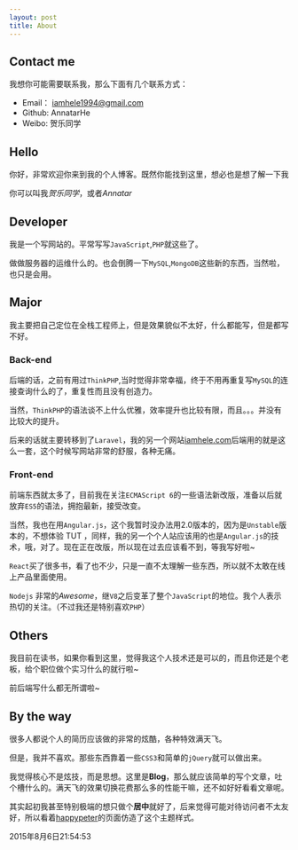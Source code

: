```yaml
---
layout: post
title: About
---
```


## Contact me

我想你可能需要联系我，那么下面有几个联系方式：

* Email： iamhele1994@gmail.com
* Github: AnnatarHe
* Weibo: 贺乐同学


## Hello

你好，非常欢迎你来到我的个人博客。既然你能找到这里，想必也是想了解一下我

你可以叫我*贺乐同学*，或者*Annatar*

## Developer

我是一个写网站的。平常写写`JavaScript`,`PHP`就这些了。

做做服务器的运维什么的。也会倒腾一下`MySQL`,`MongoDB`这些新的东西，当然啦，也只是会用。

## Major

我主要把自己定位在全栈工程师上，但是效果貌似不太好，什么都能写，但是都写不好。

### Back-end

后端的话，之前有用过`ThinkPHP`,当时觉得非常幸福，终于不用再重复写`MySQL`的连接查询什么的了，重复性而且没有创造力。

当然，`ThinkPHP`的语法谈不上什么优雅，效率提升也比较有限，而且。。。并没有比较大的提升。

后来的话就主要转移到了`Laravel`，我的另一个网站[iamhele.com](http://www.iamhele.com)后端用的就是这么一套，这个时候写网站非常的舒服，各种无痛。

### Front-end

前端东西就太多了，目前我在关注`ECMAScript 6`的一些语法新改版，准备以后就放弃`ES5`的语法，拥抱最新，接受改变。

当然，我也在用`Angular.js`，这个我暂时没办法用2.0版本的，因为是`Unstable`版本的，不想体验 TUT ，同样，我的另一个个人站应该用的也是`Angular.js`的技术，哦，对了。现在正在改版，所以现在过去应该看不到，等我写好啦~

`React`买了很多书，看了也不少，只是一直不太理解一些东西，所以就不太敢在线上产品里面使用。

`Nodejs` 非常的*Awesome*，继`V8`之后变革了整个`JavaScript`的地位。我个人表示热切的关注。（不过我还是特别喜欢`PHP`）

## Others

我目前在读书，如果你看到这里，觉得我这个人技术还是可以的，而且你还是个老板，给个职位做个实习什么的就行啦~

前后端写什么都无所谓啦~

## By the way

很多人都说个人的简历应该做的非常的炫酷，各种特效满天飞。

但是，我并不喜欢。那些东西靠着一些`CSS3`和简单的`jQuery`就可以做出来。

我觉得核心不是炫技，而是思想。这里是**Blog**，那么就应该简单的写个文章，吐个槽什么的。满天飞的效果切换花费那么多的性能干嘛，还不如好好看看文章呢。

其实起初我甚至特别极端的想只做个**居中**就好了，后来觉得可能对待访问者不太友好，所以看着[happypeter](http://github.com/happypeter)的页面仿造了这个主题样式。

2015年8月6日21:54:53
